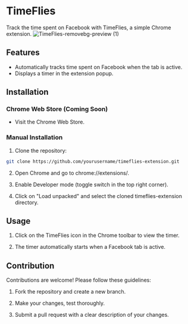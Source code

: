 # TimeFlies
Track the time spent on Facebook with TimeFlies, a simple Chrome extension.
![TimeFlies-removebg-preview (1)](https://github.com/saadmansakib47/TimeFlies/assets/134169023/db41f2b8-82cc-4500-a7b0-4663f2910201)

## Features

- Automatically tracks time spent on Facebook when the tab is active.
- Displays a timer in the extension popup.

## Installation

### Chrome Web Store (Coming Soon)

- Visit the Chrome Web Store. 

### Manual Installation

1.  Clone the repository:
   ```bash
   git clone https://github.com/yourusername/timeflies-extension.git
```
2. Open Chrome and go to chrome://extensions/.

3. Enable Developer mode (toggle switch in the top right corner).

4. Click on "Load unpacked" and select the cloned timeflies-extension directory.

## Usage
1. Click on the TimeFlies icon in the Chrome toolbar to view the timer.

2. The timer automatically starts when a Facebook tab is active.

## Contribution
Contributions are welcome! Please follow these guidelines:

1. Fork the repository and create a new branch.

2. Make your changes, test thoroughly.

3. Submit a pull request with a clear description of your changes.



